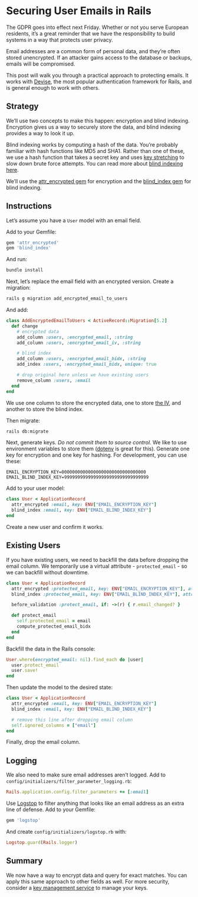 # Securing User Emails in Rails

The GDPR goes into effect next Friday. Whether or not you serve European residents, it’s a great reminder that we have the responsibility to build systems in a way that protects user privacy.

Email addresses are a common form of personal data, and they’re often stored unencrypted. If an attacker gains access to the database or backups, emails will be compromised.

This post will walk you through a practical approach to protecting emails. It works with [Devise](https://github.com/plataformatec/devise), the most popular authentication framework for Rails, and is general enough to work with others.

## Strategy

We’ll use two concepts to make this happen: encryption and blind indexing. Encryption gives us a way to securely store the data, and blind indexing provides a way to look it up.

Blind indexing works by computing a hash of the data. You’re probably familiar with hash functions like MD5 and SHA1. Rather than one of these, we use a hash function that takes a secret key and uses [key stretching](https://en.wikipedia.org/wiki/Key_stretching) to slow down brute force attempts. You can read more about [blind indexing here](https://www.sitepoint.com/how-to-search-on-securely-encrypted-database-fields/).

We’ll use the [attr_encrypted gem](https://github.com/attr-encrypted/attr_encrypted) for encryption and the [blind_index gem](https://github.com/ankane/blind_index) for blind indexing.

## Instructions

Let’s assume you have a `User` model with an email field.

Add to your Gemfile:

```ruby
gem 'attr_encrypted'
gem 'blind_index'
```

And run:

```sh
bundle install
```

Next, let’s replace the email field with an encrypted version. Create a migration:

```sh
rails g migration add_encrypted_email_to_users
```

And add:

```ruby
class AddEncryptedEmailToUsers < ActiveRecord::Migration[5.2]
  def change
    # encrypted data
    add_column :users, :encrypted_email, :string
    add_column :users, :encrypted_email_iv, :string

    # blind index
    add_column :users, :encrypted_email_bidx, :string
    add_index :users, :encrypted_email_bidx, unique: true

    # drop original here unless we have existing users
    remove_column :users, :email
  end
end
```

We use one column to store the encrypted data, one to store [the IV](http://www.cryptofails.com/post/70059609995/crypto-noobs-1-initialization-vectors), and another to store the blind index.

Then migrate:

```sh
rails db:migrate
```

Next, generate keys. *Do not commit them to source control.* We like to use environment variables to store them ([dotenv](https://github.com/bkeepers/dotenv) is great for this). Generate one key for encryption and one key for hashing. For development, you can use these:

```
EMAIL_ENCRYPTION_KEY=00000000000000000000000000000000
EMAIL_BLIND_INDEX_KEY=99999999999999999999999999999999
```

Add to your user model:

```ruby
class User < ApplicationRecord
  attr_encrypted :email, key: ENV["EMAIL_ENCRYPTION_KEY"]
  blind_index :email, key: ENV["EMAIL_BLIND_INDEX_KEY"]
end
```

Create a new user and confirm it works.

## Existing Users

If you have existing users, we need to backfill the data before dropping the email column. We temporarily use a virtual attribute - `protected_email` - so we can backfill without downtime.

```ruby
class User < ApplicationRecord
  attr_encrypted :protected_email, key: ENV["EMAIL_ENCRYPTION_KEY"], attribute: "encrypted_email"
  blind_index :protected_email, key: ENV["EMAIL_BLIND_INDEX_KEY"], attribute: "email", bidx_attribute: "encrypted_email_bidx"

  before_validation :protect_email, if: ->(r) { r.email_changed? }

  def protect_email
    self.protected_email = email
    compute_protected_email_bidx
  end
end
```

Backfill the data in the Rails console:

```ruby
User.where(encrypted_email: nil).find_each do |user|
  user.protect_email
  user.save!
end
```

Then update the model to the desired state:

```ruby
class User < ApplicationRecord
  attr_encrypted :email, key: ENV["EMAIL_ENCRYPTION_KEY"]
  blind_index :email, key: ENV["EMAIL_BLIND_INDEX_KEY"]

  # remove this line after dropping email column
  self.ignored_columns = ["email"]
end
```

Finally, drop the email column.

## Logging

We also need to make sure email addresses aren’t logged. Add to `config/initializers/filter_parameter_logging.rb`:

```ruby
Rails.application.config.filter_parameters += [:email]
```

Use [Logstop](https://github.com/ankane/logstop) to filter anything that looks like an email address as an extra line of defense. Add to your Gemfile:

```ruby
gem 'logstop'
```

And create `config/initializers/logstop.rb` with:

```ruby
Logstop.guard(Rails.logger)
```

## Summary

We now have a way to encrypt data and query for exact matches. You can apply this same approach to other fields as well. For more security, consider a [key management service](https://github.com/ankane/kms_encrypted) to manage your keys.
